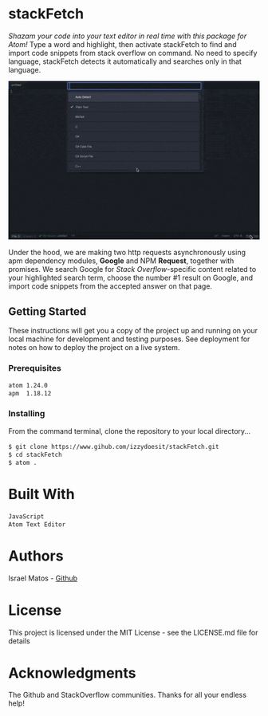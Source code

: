 # stackFetch

*Shazam your code into your text editor in real time with this package for Atom!*  Type a word and highlight, then activate stackFetch to find and import code snippets from stack overflow on command. No need to specify language, stackFetch detects it automatically and searches only in that language.  
  
![alt text][walkthrough]

[walkthrough]: stackFetchDemoGIF.gif "Logo Title Text 2"
  
  
Under the hood, we are making two http requests asynchronously using apm dependency modules, **Google** and NPM **Request**, together with promises. We search Google for _Stack Overflow_-specific content related to your highlighted search term, choose the number #1 result on Google, and import code snippets from the accepted answer on that page. 

## Getting Started
These instructions will get you a copy of the project up and running on your local machine for development and testing purposes. See deployment for notes on how to deploy the project on a live system.

### Prerequisites
```
atom 1.24.0
apm  1.18.12
```
### Installing
From the command terminal, clone the repository to your local directory...
```
$ git clone https://www.gihub.com/izzydoesit/stackFetch.git
$ cd stackFetch
$ atom .
```
# Built With
```
JavaScript 
Atom Text Editor
```
# Authors
Israel Matos - [Github](https://github.com/izzydoesit)

# License
This project is licensed under the MIT License - see the LICENSE.md file for details

# Acknowledgments
The Github and StackOverflow communities. Thanks for all your endless help!  
  
 
